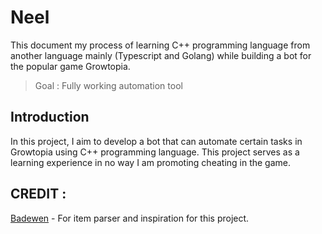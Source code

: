 # Neel

This document my process of learning C++ programming language from another language mainly (Typescript and Golang) while building a bot for the popular game Growtopia. 

> Goal : Fully working automation tool

## Introduction
In this project, I aim to develop a bot that can automate certain tasks in Growtopia using C++ programming language. This project serves as a learning experience in no way I am promoting cheating in the game.


## CREDIT :
[Badewen](https://github.com/badewen/) - For item parser and inspiration for this project.